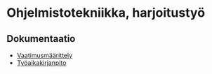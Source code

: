 # Ohjelmistotekniikka, harjoitustyö
## Dokumentaatio
- [Vaatimusmäärittely](https://github.com/Owlaboy/ot-harjoitustyo/blob/bb8e1b9ff35ef3fec95e620e7e65f5045a82d34b/dokumentaatio/vaatimusmaarittely.md)
- [Työaikakirjanpito](https://github.com/Owlaboy/ot-harjoitustyo/blob/bb8e1b9ff35ef3fec95e620e7e65f5045a82d34b/dokumentaatio/tuntikirjanpito.md)
